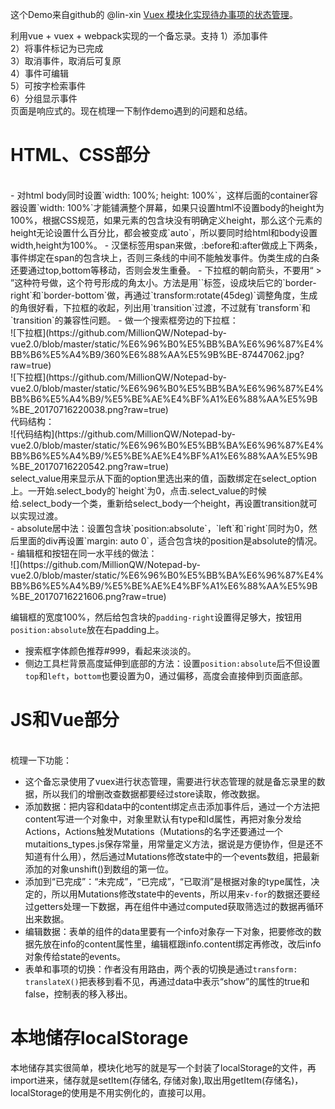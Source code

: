 这个Demo来自github的 @lin-xin [Vuex 模块化实现待办事项的状态管理](https://github.com/lin-xin/blog/issues/5)。

利用vue + vuex + webpack实现的一个备忘录。支持
	1）添加事件</br>
	2）将事件标记为已完成</br>
	3）取消事件，取消后可复原</br>
	4）事件可编辑</br>
	5）可按字检索事件</br>
	6）分组显示事件</br>
页面是响应式的。现在梳理一下制作demo遇到的问题和总结。

# HTML、CSS部分
</br>
- 对html body同时设置`width: 100%; height: 100%`，这样后面的container容器设置`width: 100%`才能铺满整个屏幕，如果只设置html不设置body的height为100%，根据CSS规范，如果元素的包含块没有明确定义height，那么这个元素的height无论设置什么百分比，都会被变成`auto`，所以要同时给html和body设置width,height为100%。
- 汉堡标签用span来做，:before和:after做成上下两条，事件绑定在span的包含块上，否则三条线的中间不能触发事件。伪类生成的白条还要通过top,bottom等移动，否则会发生重叠。
- 下拉框的朝向箭头，不要用“ > ”这种符号做，这个符号形成的角太小。方法是用`<span>`标签，设成块后它的`border-right`和`border-bottom`做，再通过`transform:rotate(45deg)`调整角度，生成的角很好看，下拉框的收起，列出用`transition`过渡，不过就有`transform`和`transition`的兼容性问题。
- 做一个搜索框旁边的下拉框：</br>
![下拉框](https://github.com/MillionQW/Notepad-by-vue2.0/blob/master/static/%E6%96%B0%E5%BB%BA%E6%96%87%E4%BB%B6%E5%A4%B9/360%E6%88%AA%E5%9B%BE-87447062.jpg?raw=true)
</br>
![下拉框](https://github.com/MillionQW/Notepad-by-vue2.0/blob/master/static/%E6%96%B0%E5%BB%BA%E6%96%87%E4%BB%B6%E5%A4%B9/%E5%BE%AE%E4%BF%A1%E6%88%AA%E5%9B%BE_20170716220038.png?raw=true)

</br>
代码结构：</br>
![代码结构](https://github.com/MillionQW/Notepad-by-vue2.0/blob/master/static/%E6%96%B0%E5%BB%BA%E6%96%87%E4%BB%B6%E5%A4%B9/%E5%BE%AE%E4%BF%A1%E6%88%AA%E5%9B%BE_20170716220542.png?raw=true)

</br>
select_value用来显示从下面的option里选出来的值，函数绑定在select_option上。一开始.select_body的`height`为0，点击.select_value的时候给.select_body一个类，重新给select_body一个height，再设置transition就可以实现过渡。</br>
- absolute居中法：设置包含块`position:absolute`，`left`和`right`同时为0，然后里面的div再设置`margin: auto 0`，适合包含块的position是absolute的情况。</br>
- 编辑框和按钮在同一水平线的做法：</br>
![](https://github.com/MillionQW/Notepad-by-vue2.0/blob/master/static/%E6%96%B0%E5%BB%BA%E6%96%87%E4%BB%B6%E5%A4%B9/%E5%BE%AE%E4%BF%A1%E6%88%AA%E5%9B%BE_20170716221606.png?raw=true)

</br>

编辑框的宽度100%，然后给包含块的`padding-right`设置得足够大，按钮用`position:absolute`放在右padding上。

- 搜索框字体颜色推荐#999，看起来淡淡的。
- 侧边工具栏背景高度延伸到底部的方法：设置`position:absolute`后不但设置`top`和`left`，`bottom`也要设置为0，通过偏移，高度会直接伸到页面底部。

# JS和Vue部分

</br>
梳理一下功能：</br>

- 这个备忘录使用了vuex进行状态管理，需要进行状态管理的就是备忘录里的数据，所以我们的增删改查数据都要经过store读取，修改数据。
- 添加数据：把内容和data中的content绑定点击添加事件后，通过一个方法把content写进一个对象中，对象里默认有type和Id属性，再把对象分发给Actions，Actions触发Mutations（Mutations的名字还要通过一个mutaitions_types.js保存常量，用常量定义方法，据说是方便协作，但是还不知道有什么用），然后通过Mutations修改state中的一个events数组，把最新添加的对象unshift()到数组的第一位。
- 添加到“已完成”：“未完成”，“已完成”，“已取消”是根据对象的type属性，决定的，所以用Mutations修改state中的events，所以用来`v-for`的数据还要经过getters处理一下数据，再在组件中通过computed获取筛选过的数据再循环出来数据。
- 编辑数据：表单的组件的data里要有一个info对象存一下对象，把要修改的数据先放在info的content属性里，编辑框跟info.content绑定再修改，改后info对象传给state的events。
- 表单和事项的切换：作者没有用路由，两个表的切换是通过`transform: translateX()`把表移到看不见，再通过data中表示“show”的属性的true和false，控制表的移入移出。

# 本地储存localStorage
本地储存其实很简单，模块化地写的就是写一个封装了localStorage的文件，再import进来，储存就是setItem(存储名, 存储对象),取出用getItem(存储名)，localStorage的使用是不用实例化的，直接可以用。
